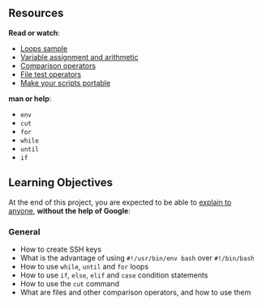 <h2>Resources</h2>
<p><strong>Read or watch</strong>:</p>
<ul>
<li><a title="The &lt;code&gt;for&lt;/code&gt; loop&quot; target=&ldquo;_blank&rdquo;&gt;The &lt;code&gt;for&lt;/code&gt; loop&lt;/a&gt; &lt;/li&gt;
&lt;li&gt;&lt;a href=" href="https://intranet.hbtn.io/rltoken/XnVjFM8a1W4RfRu4TCPY-g" target="_blank">Loops sample</a></li>
<li><a title="Variable assignment and arithmetic" href="https://intranet.hbtn.io/rltoken/IM0Gv6VPzwAmqzlJxETZkw" target="_blank">Variable assignment and arithmetic</a></li>
<li><a title="Comparison operators" href="https://intranet.hbtn.io/rltoken/K3E6xI9-goDM-93vsjCpPA" target="_blank">Comparison operators</a></li>
<li><a title="File test operators" href="https://intranet.hbtn.io/rltoken/0OZLLDT28KrRZdid-l6hwg" target="_blank">File test operators</a></li>
<li><a title="Make your scripts portable" href="https://intranet.hbtn.io/rltoken/Dyrnap2UC-LrzrmCOJRx8A" target="_blank">Make your scripts portable</a></li>
</ul>
<p><strong>man or help</strong>:</p>
<ul>
<li><code>env</code></li>
<li><code>cut</code></li>
<li><code>for</code></li>
<li><code>while</code></li>
<li><code>until</code></li>
<li><code>if</code></li>
</ul>
<h2>Learning Objectives</h2>
<p>At the end of this project, you are expected to be able to&nbsp;<a title="explain to anyone" href="https://intranet.hbtn.io/rltoken/AVktLDpuzzD92vXnfuqeWg" target="_blank">explain to anyone</a>,&nbsp;<strong>without the help of Google</strong>:</p>
<h3>General</h3>
<ul>
<li>How to create SSH keys</li>
<li>What is the advantage of using&nbsp;<code>#!/usr/bin/env bash</code>&nbsp;over&nbsp;<code>#!/bin/bash</code></li>
<li>How to use&nbsp;<code>while</code>,&nbsp;<code>until</code>&nbsp;and&nbsp;<code>for</code>&nbsp;loops</li>
<li>How to use&nbsp;<code>if</code>,&nbsp;<code>else</code>,&nbsp;<code>elif</code>&nbsp;and&nbsp;<code>case</code>&nbsp;condition statements</li>
<li>How to use the&nbsp;<code>cut</code>&nbsp;command</li>
<li>What are files and other comparison operators, and how to use them</li>
</ul>